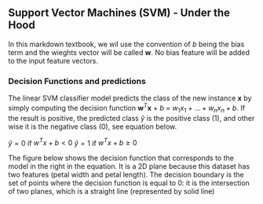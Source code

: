 
## Support Vector Machines (SVM) - Under the Hood
In this markdown textbook, we wil use the convention of $b$ being the bias term and the wieghts vector will be called __w__. No bias feature will be added to the input feature vectors.
### Decision Functions and predictions

The linear SVM classifier model predicts the class of the new instance __x__ by simply computing the decision function __w__$^T$__x__ + $b$ = $w_1x_1 + ... + w_nx_n+b$. If the result is positive, the predicted class $\hat{y}$ is the positive class (1), and other wise it is the negative class (0), see equation below.

$\hat{y} = 0$ if $w^Tx+b < 0$
$\hat{y} = 1$ if $w^Tx+b \ge 0$

The figure below shows the decision function that corresponds to the model in the right in the equation. It is a 2D plane because this dataset has two features (petal width and petal length). The decision boundary is the set of points where the decision function is equal to 0: it is the intersection of two planes, which is a straight line (represented by solid line)